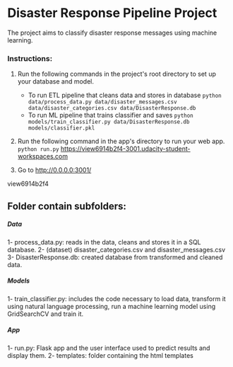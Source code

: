 # Disaster Response Pipeline Project

The project aims to classify disaster response messages using machine learning.



### Instructions:
1. Run the following commands in the project's root directory to set up your database and model.

    - To run ETL pipeline that cleans data and stores in database
        `python data/process_data.py data/disaster_messages.csv data/disaster_categories.csv data/DisasterResponse.db`
    - To run ML pipeline that trains classifier and saves
        `python models/train_classifier.py data/DisasterResponse.db models/classifier.pkl`

2. Run the following command in the app's directory to run your web app.
    `python run.py`
https://view6914b2f4-3001.udacity-student-workspaces.com
3. Go to http://0.0.0.0:3001/

view6914b2f4

##  Folder contain subfolders: 

##### Data
1- process_data.py: reads in the data, cleans and stores it in a SQL database. 
2- (dataset) disaster_categories.csv and disaster_messages.csv 
3- DisasterResponse.db: created database from transformed and cleaned data.
##### Models
1- train_classifier.py: includes the code necessary to load data, transform it using natural language processing, run a machine learning model using GridSearchCV and train it. 
##### App
1- run.py: Flask app and the user interface used to predict results and display them.
2- templates: folder containing the html templates
